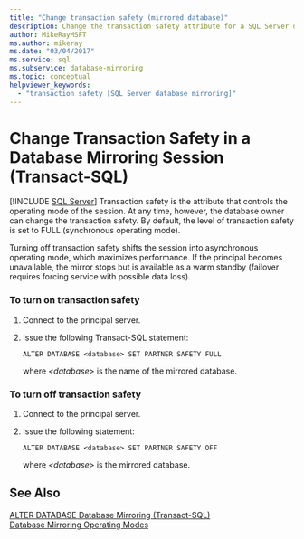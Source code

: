 ```yaml
---
title: "Change transaction safety (mirrored database)"
description: Change the transaction safety attribute for a SQL Server database mirroring session using Transact-SQL.
author: MikeRayMSFT
ms.author: mikeray
ms.date: "03/04/2017"
ms.service: sql
ms.subservice: database-mirroring
ms.topic: conceptual
helpviewer_keywords:
  - "transaction safety [SQL Server database mirroring]"
---
```

# Change Transaction Safety in a Database Mirroring Session (Transact-SQL)
 [!INCLUDE [SQL Server](../../includes/applies-to-version/sqlserver.md)]
  Transaction safety is the attribute that controls the operating mode of the session. At any time, however, the database owner can change the transaction safety. By default, the level of transaction safety is set to FULL (synchronous operating mode).  
  
 Turning off transaction safety shifts the session into asynchronous operating mode, which maximizes performance. If the principal becomes unavailable, the mirror stops but is available as a warm standby (failover requires forcing service with possible data loss).  
  
### To turn on transaction safety  
  
1.  Connect to the principal server.  
  
2.  Issue the following Transact-SQL statement:  
  
    ```  
    ALTER DATABASE <database> SET PARTNER SAFETY FULL  
    ```  
  
     where *\<database>* is the name of the mirrored database.  
  
### To turn off transaction safety  
  
1.  Connect to the principal server.  
  
2.  Issue the following statement:  
  
    ```  
    ALTER DATABASE <database> SET PARTNER SAFETY OFF  
    ```  
  
     where *\<database>* is the mirrored database.  
  
## See Also  
 [ALTER DATABASE Database Mirroring &#40;Transact-SQL&#41;](../../t-sql/statements/alter-database-transact-sql-database-mirroring.md)   
 [Database Mirroring Operating Modes](../../database-engine/database-mirroring/database-mirroring-operating-modes.md)  
  
  
